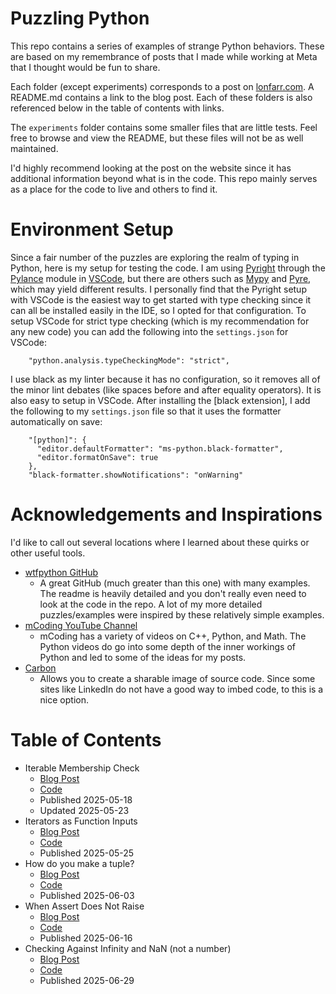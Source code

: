 # Puzzling Python

This repo contains a series of examples of strange Python behaviors. These are based on my remembrance of posts that I made while working at Meta that I thought would be fun to share.

Each folder (except experiments) corresponds to a post on [lonfarr.com](https://www.lonfarr.com). A README.md contains a link to the blog post. Each of these folders is also referenced below in the table of contents with links.

The `experiments` folder contains some smaller files that are little tests. Feel free to browse and view the README, but these files will not be as well maintained.

I'd highly recommend looking at the post on the website since it has additional information beyond what is in the code. This repo mainly serves as a place for the code to live and others to find it.

# Environment Setup

Since a fair number of the puzzles are exploring the realm of typing in Python, here is my setup for testing the code. I am using [Pyright](https://github.com/microsoft/pyright) through the [Pylance](https://marketplace.visualstudio.com/items?itemName=ms-python.vscode-pylance) module in [VSCode](https://code.visualstudio.com), but there are others such as [Mypy](https://mypy-lang.org) and [Pyre](https://pyre-check.org), which may yield different results. I personally find that the Pyright setup with VSCode is the easiest way to get started with type checking since it can all be installed easily in the IDE, so I opted for that configuration. To setup VSCode for strict type checking (which is my recommendation for any new code) you can add the following into the `settings.json` for VSCode:

```
    "python.analysis.typeCheckingMode": "strict",
```

I use black as my linter because it has no configuration, so it removes all of the minor lint debates (like spaces before and after equality operators). It is also easy to setup in VSCode. After installing the [black extension], I add the following to my `settings.json` file so that it uses the formatter automatically on save:

```
    "[python]": {
      "editor.defaultFormatter": "ms-python.black-formatter",
      "editor.formatOnSave": true
    },
    "black-formatter.showNotifications": "onWarning"
```

# Acknowledgements and Inspirations

I'd like to call out several locations where I learned about these quirks or other useful tools.

- [wtfpython GitHub](https://github.com/satwikkansal/wtfpython)
  - A great GitHub (much greater than this one) with many examples. The readme is heavily detailed and you don't really even need to look at the code in the repo. A lot of my more detailed puzzles/examples were inspired by these relatively simple examples.
- [mCoding YouTube Channel](https://www.youtube.com/@mCoding)
  - mCoding has a variety of videos on C++, Python, and Math. The Python videos do go into some depth of the inner workings of Python and led to some of the ideas for my posts.
- [Carbon](https://carbon.now.sh)
  - Allows you to create a sharable image of source code. Since some sites like LinkedIn do not have a good way to imbed code, to this is a nice option.

# Table of Contents

- Iterable Membership Check
  - [Blog Post](https://www.lonfarr.com/posts/2025-05-18-iterable_membership_check/)
  - [Code](https://github.com/lonfarr/puzzling_python/blob/main/iterable_membership_check)
  - Published 2025-05-18
  - Updated 2025-05-23
- Iterators as Function Inputs
  - [Blog Post](https://www.lonfarr.com/posts/2025-05-26-iterators_as_function_inputs/)
  - [Code](https://github.com/lonfarr/puzzling_python/blob/main/iterators_as_function_inputs)
  - Published 2025-05-25
- How do you make a tuple?
  - [Blog Post](https://www.lonfarr.com/posts/2025-06-03-how_do_you_make_a_tuple/)
  - [Code](https://github.com/lonfarr/puzzling_python/blob/main/how_do_you_make_a_tuple)
  - Published 2025-06-03
- When Assert Does Not Raise
  - [Blog Post](https://www.lonfarr.com/posts/2025-06-16-when_assert_does_not_raise/)
  - [Code](https://github.com/lonfarr/puzzling_python/blob/main/when_assert_does_not_raise/)
  - Published 2025-06-16
- Checking Against Infinity and NaN (not a number)
  - [Blog Post](https://www.lonfarr.com/posts/2025-06-29-checking_against_inf_and_nan/)
  - [Code](https://github.com/lonfarr/puzzling_python/blob/main/checking_against_inf_and_nan/)
  - Published 2025-06-29
